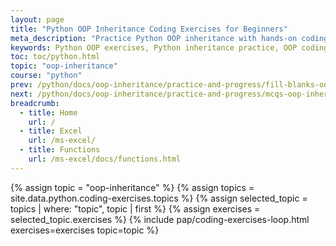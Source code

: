 ```yaml
---
layout: page
title: "Python OOP Inheritance Coding Exercises for Beginners"
meta_description: "Practice Python OOP inheritance with hands-on coding exercises. Solve problems on single, multiple, multilevel, and hierarchical inheritance to strengthen your object-oriented programming skills."
keywords: Python OOP exercises, Python inheritance practice, OOP coding problems, Python class inheritance exercises, Python beginner OOP tasks, multiple inheritance Python examples, object-oriented programming challenges, Python coding practice
toc: toc/python.html
topic: "oop-inheritance"
course: "python"
prev: /python/docs/oop-inheritance/practice-and-progress/fill-blanks-oop-inheritance.html
next: /python/docs/oop-inheritance/practice-and-progress/mcqs-oop-inheritance.html
breadcrumb:
  - title: Home
    url: /
  - title: Excel
    url: /ms-excel/
  - title: Functions
    url: /ms-excel/docs/functions.html
---
```


{% assign topic = "oop-inheritance" %}
{% assign topics = site.data.python.coding-exercises.topics %}
{% assign selected_topic = topics | where: "topic", topic | first %}
{% assign exercises = selected_topic.exercises %}
{% include pap/coding-exercises-loop.html exercises=exercises topic=topic %}


<!-- ## 🧪 Practice Time!

### 📝 Exercise 1:
Create a class `Employee` with a method `work()`.  
Create a class `Manager` that inherits from `Employee` and adds a method `manage()`.

### 📝 Exercise 2:
Create a class `Teacher` that inherits from `Person`.  
Override the `introduce()` method to say:  
`"Hello, I'm Mr./Ms. [name] and I teach students."`

### 📝 Exercise 3:
In the `Teacher` class, use `super()` inside `introduce()` so it also prints the original greeting.

Exercise 1: Create a Vehicle class and a Car class that inherits from it. Add a method to the Car class to display the car's brand.

Exercise 2: Override a method in the Car class to display a custom message.
 -->

